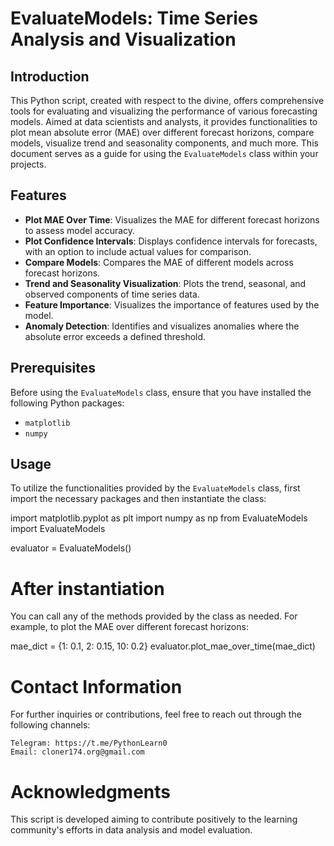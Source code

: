 # EvaluateModels: Time Series Analysis and Visualization

## Introduction

This Python script, created with respect to the divine, offers comprehensive tools for evaluating and visualizing the performance of various forecasting models. Aimed at data scientists and analysts, it provides functionalities to plot mean absolute error (MAE) over different forecast horizons, compare models, visualize trend and seasonality components, and much more. This document serves as a guide for using the `EvaluateModels` class within your projects.

## Features
- **Plot MAE Over Time**: Visualizes the MAE for different forecast horizons to assess model accuracy.
- **Plot Confidence Intervals**: Displays confidence intervals for forecasts, with an option to include actual values for comparison.
- **Compare Models**: Compares the MAE of different models across forecast horizons.
- **Trend and Seasonality Visualization**: Plots the trend, seasonal, and observed components of time series data.
- **Feature Importance**: Visualizes the importance of features used by the model.
- **Anomaly Detection**: Identifies and visualizes anomalies where the absolute error exceeds a defined threshold.

## Prerequisites

Before using the `EvaluateModels` class, ensure that you have installed the following Python packages:

- `matplotlib`
- `numpy`

## Usage

To utilize the functionalities provided by the `EvaluateModels` class, first import the necessary packages and then instantiate the class:

  import matplotlib.pyplot as plt
  import numpy as np
  from EvaluateModels import EvaluateModels

  evaluator = EvaluateModels()

# After instantiation 

You can call any of the methods provided by the class as needed. For example, to plot the MAE over different forecast horizons:

  mae_dict = {1: 0.1, 2: 0.15, 10: 0.2}
  evaluator.plot_mae_over_time(mae_dict)

# Contact Information

For further inquiries or contributions, feel free to reach out through the following channels:

    Telegram: https://t.me/PythonLearn0
    Email: cloner174.org@gmail.com

# Acknowledgments

This script is developed aiming to contribute positively to the learning community's efforts in data analysis and model evaluation.
